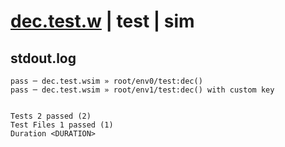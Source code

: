 # [dec.test.w](../../../../../../examples/tests/sdk_tests/counter/dec.test.w) | test | sim

## stdout.log
```log
pass ─ dec.test.wsim » root/env0/test:dec()                
pass ─ dec.test.wsim » root/env1/test:dec() with custom key
 
 
Tests 2 passed (2)
Test Files 1 passed (1)
Duration <DURATION>
```

